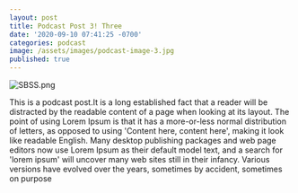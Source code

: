 ```yaml
---
layout: post
title: Podcast Post 3! Three
date: '2020-09-10 07:41:25 -0700'
categories: podcast
image: /assets/images/podcast-image-3.jpg
published: true
---
```


![SBSS.png]({{site.baseurl}}/_posts/SBSS.png)


This is a podcast post.It is a long established fact that a reader will be distracted by the readable content of a page when looking at its layout. The point of using Lorem Ipsum is that it has a more-or-less normal distribution of letters, as opposed to using 'Content here, content here', making it look like readable English. Many desktop publishing packages and web page editors now use Lorem Ipsum as their default model text, and a search for 'lorem ipsum' will uncover many web sites still in their infancy. Various versions have evolved over the years, sometimes by accident, sometimes on purpose


